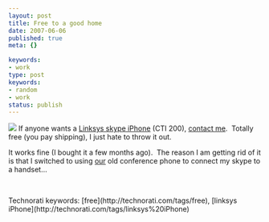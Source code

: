 ```yaml
---
layout: post
title: Free to a good home
date: 2007-06-06
published: true
meta: {}

keywords:
- work
type: post
keywords:
- random
- work
status: publish
---
```



![](http://media.eick.us/2011/05/530433273_efb4c74bb5_o.png) If anyone wants a [Linksys skype iPhone](http://www.linksys.com/servlet/Satellite?c=L_Product_C2&childpagename=US%2FLayout&cid=1127783455701&pagename=Linksys%2FCommon%2FVisitorWrapper&lid=5570186843B04) (CTI 200), [contact me](http://www.andyeick.com/Administration/Contactme.aspx).  Totally free (you pay shipping), I just hate to throw it out.



It works fine (I bought it a few months ago).  The reason I am getting rid of it is that I switched to using [our](http://www.sss-research.com) old conference phone to connect my skype to a handset...



 

 <div class="wlWriterSmartContent" style="padding-right: 0px;padding-left: 0px;float: none;padding-bottom: 0px;margin: 0px;padding-top: 0px">Technorati keywords: [free](http://technorati.com/tags/free), [linksys iPhone](http://technorati.com/tags/linksys%20iPhone)</div>
